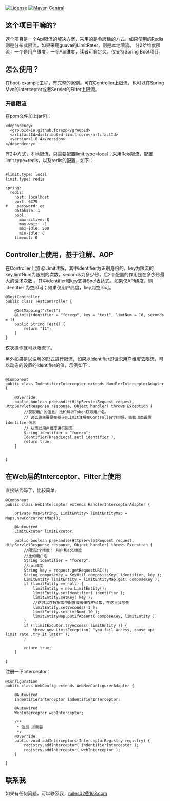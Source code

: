 [![License](https://img.shields.io/badge/License-Apache%202.0-blue.svg?label=license)](https://github.com/forezp/DistributedLimit/blob/master/LICENSE)
[![Maven Central](https://img.shields.io/maven-central/v/io.github.forezp/distributed-limit-core.svg?label=maven%20central)](http://mvnrepository.com/artifact/io.github.forezp/distributed-limit-core)

## 这个项目干嘛的?

这个项目是一个Api限流的解决方案，采用的是令牌桶的方式。如果使用的Redis则是分布式限流，如果采用guava的LimitRater，则是本地限流。
分2给维度限流，一个是用户维度，一个Api维度，读者可自定义。仅支持Spring Boot项目。


## 怎么使用？

在boot-example工程，有完整的案例。可在Controller上限流，也可以在Spring Mvc的Interceptor或者Servlet的Filter上限流。

### 开启限流

在pom文件加上jar包：

```$xslt
<dependency>
  <groupId>io.github.forezp</groupId>
  <artifactId>distributed-limit-core</artifactId>
  <version>1.0.4</version>
</dependency>

```

有2中方式，本地限流，只需要配置limit.type=local；采用Reis限流，配置limit.type=redis，以及redis的配置，如下：

```$xslt

#limit.type: local
limit.type: redis

spring:
  redis:
    host: localhost
    port: 6379
#    password: ee
    database: 1
    pool:
      max-active: 8
      max-wait: -1
      max-idle: 500
      min-idle: 0
    timeout: 0
```

## Controller上使用，基于注解、AOP

在Controller上加 @Limit注解，其中identifier为识别身份的，key为限流的key,limtNum为限制的次数，seconds为多少秒，后2个配置的作用是在多少秒最大的请求次数
。其中identifier和key支持Spel表达式。如果仅API纬度，则identifier 为空即可；如果仅用户纬度，key为空即可。

```$xslt
@RestController
public class TestController {

    @GetMapping("/test")
    @Limit(identifier = "forezp", key = "test", limtNum = 10, seconds = 1)
    public String Test() {
        return "11";
    }
}

```

仅次操作就可以限流了。

另外如果是以注解的形式进行限流，如果以identifier即请求用户维度去限流，可以动态的设置的identifier的值，示例如下：

```$xslt

@Component
public class IndentifierInterceptor extends HandlerInterceptorAdapter {

    @Override
    public boolean preHandle(HttpServletRequest request, HttpServletResponse response, Object handler) throws Exception {
        //获取用户的信息，比如解析Token获取用户名，
        // 这么做主要是在基于@Limit注解在Controller的时候，能都动态设置identifier信息
        // 从而以用户维度进行限流
        String identifier = "forezp";
        IdentifierThreadLocal.set( identifier );
        return true;
    }


}

```

## 在Web层的Interceptor、Filter上使用

直接贴代码了，比较简单。

```$xslt
@Component
public class WebInterceptor extends HandlerInterceptorAdapter {

    private Map<String, LimitEntity> limitEntityMap = Maps.newConcurrentMap();

    @Autowired
    LimitExcutor limitExcutor;

    public boolean preHandle(HttpServletRequest request, HttpServletResponse response, Object handler) throws Exception {
        //限流2个维度： 用户和api维度
        //比如用户名
        String identifier = "forezp";
        //api维度
        String key = request.getRequestURI();
        String composeKey = KeyUtil.compositeKey( identifier, key );
        LimitEntity limitEntity = limitEntityMap.get( composeKey );
        if (limitEntity == null) {
            limitEntity = new LimitEntity();
            limitEntity.setIdentifier( identifier );
            limitEntity.setKey( key );
            //这可以在数据库中配置或者缓存中读取，在这里我写死
            limitEntity.setSeconds( 1 );
            limitEntity.setLimtNum( 10 );
            limitEntityMap.putIfAbsent( composeKey, limitEntity );
        }
        if (!limitExcutor.tryAccess( limitEntity )) {
            throw new LimitException( "you fail access, cause api limit rate ,try it later" );
        }

        return true;
    }

}

```

注册一下Interceptor：

```$xslt
@Configuration
public class WebConfig extends WebMvcConfigurerAdapter {

    @Autowired
    IndentifierInterceptor indentifierInterceptor;

    @Autowired
    WebInterceptor webInterceptor;

    /**
     * 注册 拦截器
     */
    @Override
    public void addInterceptors(InterceptorRegistry registry) {
        registry.addInterceptor( indentifierInterceptor );
        registry.addInterceptor( webInterceptor );
    }

}

```

## 联系我

如果有任何问题，可以联系我，miles02@163.com



